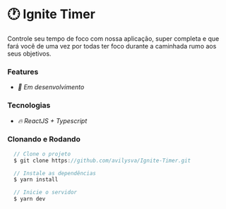 # :clock1: Ignite Timer

Controle seu tempo de foco com nossa aplicação, super completa e que fará você de uma vez por todas ter foco durante a caminhada rumo aos seus objetivos.

### Features

- *:pencil: Em desenvolvimento*

### Tecnologias

- *:fire: ReactJS + Typescript*

### Clonando e Rodando
```javascript
  // Clone o projeto
  $ git clone https://github.com/avilysva/Ignite-Timer.git

  // Instale as dependências
  $ yarn install

  // Inicie o servidor
  $ yarn dev
```